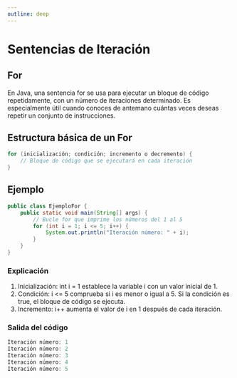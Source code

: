```yaml
---
outline: deep
---
```


# Sentencias de Iteración

## For

En Java, una sentencia for se usa para ejecutar un bloque de código repetidamente, con un número de iteraciones determinado. Es especialmente útil cuando conoces de antemano cuántas veces deseas repetir un conjunto de instrucciones.

## Estructura básica de un For


```java
for (inicialización; condición; incremento o decremento) {
    // Bloque de código que se ejecutará en cada iteración
}
```


## Ejemplo

```java
public class EjemploFor {
    public static void main(String[] args) {
        // Bucle for que imprime los números del 1 al 5
        for (int i = 1; i <= 5; i++) {
            System.out.println("Iteración número: " + i);
        }
    }
}
```

### Explicación

1. Inicialización: int i = 1 establece la variable i con un valor inicial de 1.
2. Condición: i <= 5 comprueba si i es menor o igual a 5. Si la condición es true, el bloque de código se ejecuta.
3. Incremento: i++ aumenta el valor de i en 1 después de cada iteración.


### Salida del código

```java
Iteración número: 1
Iteración número: 2
Iteración número: 3
Iteración número: 4
Iteración número: 5
```